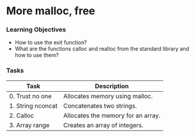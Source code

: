 # More malloc, free

### Learning Objectives
- How to use the exit function?
- What are the functions calloc and realloc from the standard library and how to use them?

### Tasks
Task | Description
------------ | -------------
0. Trust no one | Allocates memory using malloc. |
1. String nconcat | Concatenates two strings. |
2. Calloc | Allocates the memory for an array. |
3. Array range | Creates an array of integers. |
